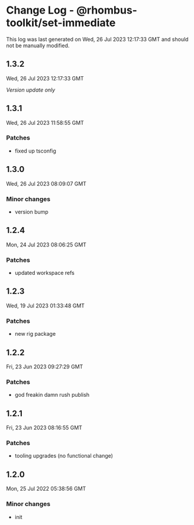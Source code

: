 # Change Log - @rhombus-toolkit/set-immediate

This log was last generated on Wed, 26 Jul 2023 12:17:33 GMT and should not be manually modified.

## 1.3.2
Wed, 26 Jul 2023 12:17:33 GMT

_Version update only_

## 1.3.1
Wed, 26 Jul 2023 11:58:55 GMT

### Patches

- fixed up tsconfig

## 1.3.0
Wed, 26 Jul 2023 08:09:07 GMT

### Minor changes

- version bump

## 1.2.4
Mon, 24 Jul 2023 08:06:25 GMT

### Patches

- updated workspace refs

## 1.2.3
Wed, 19 Jul 2023 01:33:48 GMT

### Patches

- new rig package

## 1.2.2
Fri, 23 Jun 2023 09:27:29 GMT

### Patches

- god freakin damn rush publish

## 1.2.1
Fri, 23 Jun 2023 08:16:55 GMT

### Patches

- tooling upgrades (no functional change)

## 1.2.0
Mon, 25 Jul 2022 05:38:56 GMT

### Minor changes

- init

